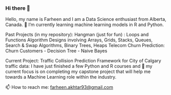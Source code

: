 ### Hi there 👋
Hello, my name is Farheen and I am a Data Science enthusiast from Alberta, Canada. 🌱 I’m currently learning machine learning models in R and Python. 

Past Projects (in my repository):
Hangman (just for fun) : Loops and Functions
Algorithm Designs involving Arrays, Grids, Stacks, Queues, Search & Swap Algorithms, Binary Trees, Heaps
Telecom Churn Prediction: Churn Customers - Decision Tree - Naive Bayes

Current Project:
Traffic Collision Prediction Framework for City of Calgary traffic data: I have just finished a few Python and R courses and 🔭 my current focus is on completing my capstone project that will help me towards a Machine Learning role within the industry.

📫 How to reach me: farheen.akhtar93@gmail.com
